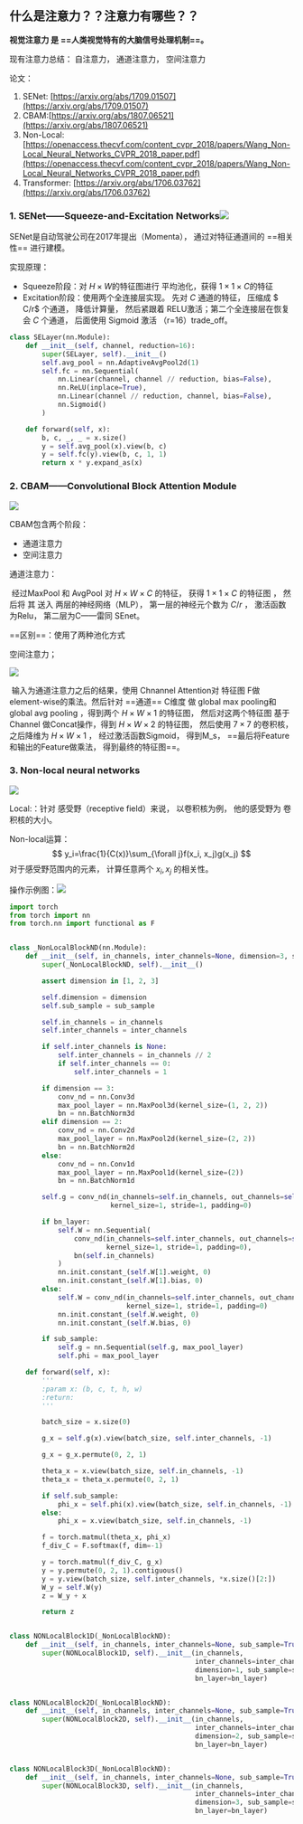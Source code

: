 ## 什么是注意力？？注意力有哪些？？



**视觉注意力 是 ==人类视觉特有的大脑信号处理机制==。**

现有注意力总结： 自注意力， 通道注意力， 空间注意力



论文：

1. SENet: [https://arxiv.org/abs/1709.01507](https://arxiv.org/abs/1709.01507)
2. CBAM:[https://arxiv.org/abs/1807.06521](https://arxiv.org/abs/1807.06521)
3. Non-Local:[https://openaccess.thecvf.com/content_cvpr_2018/papers/Wang_Non-Local_Neural_Networks_CVPR_2018_paper.pdf](https://openaccess.thecvf.com/content_cvpr_2018/papers/Wang_Non-Local_Neural_Networks_CVPR_2018_paper.pdf)
4. Transformer: [https://arxiv.org/abs/1706.03762](https://arxiv.org/abs/1706.03762)



### 1. SENet——Squeeze-and-Excitation Networks![](注意力机制.assets/SENet.jpg)

SENet是自动驾驶公司在2017年提出（Momenta）， 通过对特征通道间的 ==相关性== 进行建模。

实现原理：

- Squeeze阶段：对 $H\times W$的特征图进行 平均池化，获得 $1\times1\times C$的特征
- Excitation阶段：使用两个全连接层实现。 先对 $C$ 通道的特征， 压缩成 $ C/r$ 个通道， 降低计算量， 然后紧跟着 RELU激活；第二个全连接层在恢复会 $C$ 个通道， 后面使用 Sigmoid 激活 （r=16）trade_off。

```python
class SELayer(nn.Module):
    def __init__(self, channel, reduction=16):
        super(SELayer, self).__init__()
        self.avg_pool = nn.AdaptiveAvgPool2d(1)
        self.fc = nn.Sequential(
            nn.Linear(channel, channel // reduction, bias=False),
            nn.ReLU(inplace=True),
            nn.Linear(channel // reduction, channel, bias=False),
            nn.Sigmoid()
        )

    def forward(self, x):
        b, c, _, _ = x.size()
        y = self.avg_pool(x).view(b, c)
        y = self.fc(y).view(b, c, 1, 1)
        return x * y.expand_as(x)
```



### 2. CBAM——Convolutional Block Attention Module

![](注意力机制.assets/CBAM.jpg)

CBAM包含两个阶段：

- 通道注意力
- 空间注意力

通道注意力：

​	经过MaxPool 和 AvgPool 对 $H \times W\times C$ 的特征， 获得 $1\times 1\times C$ 的特征图 ， 然后将 其 送入 两层的神经网络（MLP）， 第一层的神经元个数为 $C/r$ ， 激活函数为Relu， 第二层为C——雷同 SEnet。

==区别==：使用了两种池化方式

空间注意力；

![](注意力机制.assets/SAM.jpg)

​	输入为通道注意力之后的结果，使用 Chnannel Attention对 特征图 F做 element-wise的乘法。然后针对 ==通道== C维度 做 global max pooling和global avg pooling ，得到两个 $H \times W\times 1$ 的特征图， 然后对这两个特征图 基于 Channel 做Concat操作，得到 $H \times W\times 2$ 的特征图， 然后使用 $7\times 7$ 的卷积核， 之后降维为 $H \times W \times 1$ ， 经过激活函数Sigmoid， 得到M_s， ==最后将Feature和输出的Feature做乘法， 得到最终的特征图==。



### 3. Non-local neural networks

![](注意力机制.assets/Non-local.jpg)

Local:：针对 感受野（receptive field）来说， 以卷积核为例， 他的感受野为 卷积核的大小。

Non-local运算：
$$
y_i=\frac{1}{C(x)}\sum_{\forall j}f(x_i, x_j)g(x_j)
$$
对于感受野范围内的元素， 计算任意两个 $x_i, x_j$  的相关性。

操作示例图：![](注意力机制.assets/Non-local操作.jpg)

```python
import torch
from torch import nn
from torch.nn import functional as F


class _NonLocalBlockND(nn.Module):
    def __init__(self, in_channels, inter_channels=None, dimension=3, sub_sample=True, bn_layer=True):
        super(_NonLocalBlockND, self).__init__()

        assert dimension in [1, 2, 3]

        self.dimension = dimension
        self.sub_sample = sub_sample

        self.in_channels = in_channels
        self.inter_channels = inter_channels

        if self.inter_channels is None:
            self.inter_channels = in_channels // 2
            if self.inter_channels == 0:
                self.inter_channels = 1

        if dimension == 3:
            conv_nd = nn.Conv3d
            max_pool_layer = nn.MaxPool3d(kernel_size=(1, 2, 2))
            bn = nn.BatchNorm3d
        elif dimension == 2:
            conv_nd = nn.Conv2d
            max_pool_layer = nn.MaxPool2d(kernel_size=(2, 2))
            bn = nn.BatchNorm2d
        else:
            conv_nd = nn.Conv1d
            max_pool_layer = nn.MaxPool1d(kernel_size=(2))
            bn = nn.BatchNorm1d

        self.g = conv_nd(in_channels=self.in_channels, out_channels=self.inter_channels,
                         kernel_size=1, stride=1, padding=0)

        if bn_layer:
            self.W = nn.Sequential(
                conv_nd(in_channels=self.inter_channels, out_channels=self.in_channels,
                        kernel_size=1, stride=1, padding=0),
                bn(self.in_channels)
            )
            nn.init.constant_(self.W[1].weight, 0)
            nn.init.constant_(self.W[1].bias, 0)
        else:
            self.W = conv_nd(in_channels=self.inter_channels, out_channels=self.in_channels,
                             kernel_size=1, stride=1, padding=0)
            nn.init.constant_(self.W.weight, 0)
            nn.init.constant_(self.W.bias, 0)

        if sub_sample:
            self.g = nn.Sequential(self.g, max_pool_layer)
            self.phi = max_pool_layer

    def forward(self, x):
        '''
        :param x: (b, c, t, h, w)
        :return:
        '''

        batch_size = x.size(0)

        g_x = self.g(x).view(batch_size, self.inter_channels, -1)

        g_x = g_x.permute(0, 2, 1)

        theta_x = x.view(batch_size, self.in_channels, -1)
        theta_x = theta_x.permute(0, 2, 1)

        if self.sub_sample:
            phi_x = self.phi(x).view(batch_size, self.in_channels, -1)
        else:
            phi_x = x.view(batch_size, self.in_channels, -1)

        f = torch.matmul(theta_x, phi_x)
        f_div_C = F.softmax(f, dim=-1)

        y = torch.matmul(f_div_C, g_x)
        y = y.permute(0, 2, 1).contiguous()
        y = y.view(batch_size, self.inter_channels, *x.size()[2:])
        W_y = self.W(y)
        z = W_y + x

        return z


class NONLocalBlock1D(_NonLocalBlockND):
    def __init__(self, in_channels, inter_channels=None, sub_sample=True, bn_layer=True):
        super(NONLocalBlock1D, self).__init__(in_channels,
                                              inter_channels=inter_channels,
                                              dimension=1, sub_sample=sub_sample,
                                              bn_layer=bn_layer)


class NONLocalBlock2D(_NonLocalBlockND):
    def __init__(self, in_channels, inter_channels=None, sub_sample=True, bn_layer=True):
        super(NONLocalBlock2D, self).__init__(in_channels,
                                              inter_channels=inter_channels,
                                              dimension=2, sub_sample=sub_sample,
                                              bn_layer=bn_layer)


class NONLocalBlock3D(_NonLocalBlockND):
    def __init__(self, in_channels, inter_channels=None, sub_sample=True, bn_layer=True):
        super(NONLocalBlock3D, self).__init__(in_channels,
                                              inter_channels=inter_channels,
                                              dimension=3, sub_sample=sub_sample,
                                              bn_layer=bn_layer)
```


